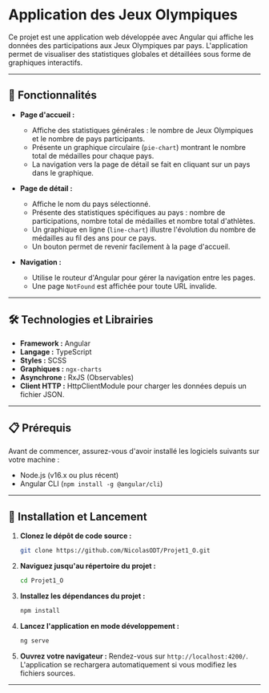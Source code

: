 # Application des Jeux Olympiques

Ce projet est une application web développée avec Angular qui affiche les données des participations aux Jeux Olympiques par pays. L'application permet de visualiser des statistiques globales et détaillées sous forme de graphiques interactifs.

---

## 🌟 Fonctionnalités

* **Page d'accueil :**
  * Affiche des statistiques générales : le nombre de Jeux Olympiques et le nombre de pays participants.
  * Présente un graphique circulaire (`pie-chart`) montrant le nombre total de médailles pour chaque pays.
  * La navigation vers la page de détail se fait en cliquant sur un pays dans le graphique.

* **Page de détail :**
  * Affiche le nom du pays sélectionné.
  * Présente des statistiques spécifiques au pays : nombre de participations, nombre total de médailles et nombre total d'athlètes.
  * Un graphique en ligne (`line-chart`) illustre l'évolution du nombre de médailles au fil des ans pour ce pays.
  * Un bouton permet de revenir facilement à la page d'accueil.

* **Navigation :**
  * Utilise le routeur d'Angular pour gérer la navigation entre les pages.
  * Une page `NotFound` est affichée pour toute URL invalide.

---

## 🛠️ Technologies et Librairies

* **Framework :** Angular
* **Langage :** TypeScript
* **Styles :** SCSS
* **Graphiques :** `ngx-charts`
* **Asynchrone :** RxJS (Observables)
* **Client HTTP :** HttpClientModule pour charger les données depuis un fichier JSON.

---

## 📋 Prérequis

Avant de commencer, assurez-vous d'avoir installé les logiciels suivants sur votre machine :
* Node.js (v16.x ou plus récent)
* Angular CLI (`npm install -g @angular/cli`)

---

## 🚀 Installation et Lancement

1.  **Clonez le dépôt de code source :**
    ```bash
    git clone https://github.com/NicolasODT/Projet1_O.git
    ```

2.  **Naviguez jusqu'au répertoire du projet :**
    ```bash
    cd Projet1_O
    ```

3.  **Installez les dépendances du projet :**
    ```bash
    npm install
    ```

4.  **Lancez l'application en mode développement :**
    ```bash
    ng serve
    ```

5.  **Ouvrez votre navigateur :**
    Rendez-vous sur `http://localhost:4200/`. L'application se rechargera automatiquement si vous modifiez les fichiers sources.

---

